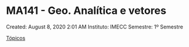 # MA141 - Geo. Analítica e vetores

Created: August 8, 2020 2:01 AM
Instituto: IMECC
Semestre: 1º Semestre

[Tópicos](MA141%20-%20Geo%20Anali%CC%81tica%20e%20vetores%20a21b1c475cd64b3d9f73742516e12328/To%CC%81picos%20c8eaae9acfbb4ac5bf8db214afd8ac26.csv)